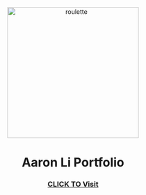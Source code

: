<div align="center" id="roulette">
   <img width="302" alt="roulette" src="https://i.imgur.com/UwHTLLd.png">
</div>

<div align="center" id="header">
   
# Aaron Li Portfolio
### [CLICK TO Visit](https://aaronweixiangli.github.io/aaron-li-portfolio/)

</div>
  